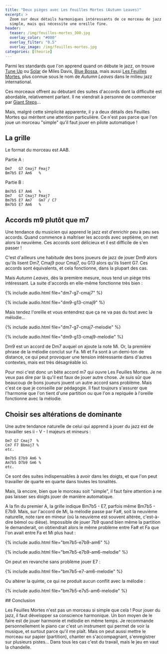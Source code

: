 ```yaml
---
title: "Deux pièges avec Les Feuilles Mortes (Autumn Leaves)"
excerpt: >
  Zoom sur deux détails harmoniques intéressants de ce morceau de jazz réputé 
  simple, mais qui nécessite une oreille fine.
header:
  teaser: /img/feuilles-mortes_300.jpg
  overlay_color: "#000"
  overlay_filter: "0.5"
  overlay_image: /img/feuilles-mortes.jpg
categories: [theorie]
---
```


Parmi les standards que l'on apprend quand on débute le jazz, on trouve [Tune 
Up][tune-up] ou [Solar][solar] de Miles Davis, [Blue Bossa][blue-bossa], mais 
aussi [Les Feuilles Mortes][feuilles-mortes], plus connue sous le nom de 
*Autumn Leaves* dans le milieu jazz international.

Ces morceaux offrent au débutant des suites d'accords dont la difficulté est 
abordable, relativement parlant. Il ne viendrait à personne de commencer par 
[Giant Steps][giant-steps]…

Mais, malgré cette simplicité apparente, il y a deux détails des Feuilles 
Mortes qui méritent une attention particulière. Ce n'est pas parce que l'on 
joue un morceau "simple" qu'il faut jouer en pilote automatique !

## La grille

Le format du morceau est AAB.

Partie A :

    Dm7   G7 Cmaj7 Fmaj7
    Bm7b5 E7 Am6   %

Partie B :

    Bm7b5 E7 Am6   %
    Dm7   G7 Cmaj7 Fmaj7
    Bm7b5 E7 Am7   Gm7 / C7
    Bm7b5 E7 Am6   %

## Accords m9 plutôt que m7

Une tendance du musicien qui apprend le jazz est d'enrichir peu à peu ses 
accords. Quand commence à maîtriser les accords avec septième, on met alors la 
neuvième. Ces accords sont délicieux et il est difficile de s'en passer !

C'est d'ailleurs une habitude des bons joueurs de jazz de jouer Dm9 alors 
qu'ils lisent Dm7, Cmaj9 pour Cmaj7, ou G13 alors qu'ils lisent G7. Ces accords 
sont équivalents, et cela fonctionne, dans la plupart des cas.

Mais *Autumn Leaves*, dès la première mesure, nous tend un piège très 
intéressant. La suite d'accords en elle-même fonctionne très bien :

{% include audio.html file="dm7-g7-cmaj7" %}

{% include audio.html file="dm9-g13-cmaj9" %}

Mais tendez l'oreille et vous entendrez que ça ne va pas du tout avec la 
mélodie…

{% include audio.html file="dm7-g7-cmaj7-melodie" %}

{% include audio.html file="dm9-g13-cmaj9-melodie" %}

Dm9 est un accord de Dm7 auquel on ajoute la note Mi. Or, la première phrase de 
la mélodie conclut sur Fa. Mi et Fa sont à un demi-ton de distance, ce qui peut 
provoquer une tension intéressante dans d'autres contextes, mais est très 
désagréable ici.

Pour moi c'est donc un bête accord m7 qui ouvre Les Feuilles Mortes. Je ne veux 
pas dire par là qu'il est faux de jouer autre chose. Je suis sûr que beaucoup 
de bons joueurs jouent un autre accord sans problème. Mais c'est ce que je 
conseille par pédagogie. Il faut toujours s'assurer que l'harmonie que l'on 
tient d'une partition ou que l'on a repiquée à l'oreille fonctionne avec la 
mélodie.

## Choisir ses altérations de dominante

Une autre tendance naturelle de celui qui apprend à jouer du jazz est de 
travailler ses ii - V - I majeurs et mineurs :

    Dm7 G7 Cmaj7  %
    Cm7 F7 Bbmaj7 %
    etc.

    Bm7b5 E7b9 Am6 %
    Am7b5 D7b9 Gm6 %
    etc.

Ce sont des suites indispensables à avoir dans les doigts, et que l'on peut 
travailler de quarte en quarte dans toutes les tonalités.

Mais, là encore, bien que le morceau soit "simple", il faut faire attention à 
ne pas laisser ses doigts jouer de manière automatique.

A la fin du premier A, la grille indique Bm7b5 - E7, parfois même Bm7b5 - E7b9. 
Mais, sur l'accord de Mi, la mélodie passe par Fa#, soit la neuvième naturelle, 
note rare en mineur (où la neuvième est souvent altérée, c'est-à-dire bémol ou 
dièse). Impossible de jouer 7b9 quand bien même la partition le demanderait, on 
obtiendrait alors le même problème entre Fa# et Fa que l'on avait entre Fa et 
Mi plus haut :

{% include audio.html file="bm7b5-e7b9-am6" %}

{% include audio.html file="bm7b5-e7b9-am6-melodie" %}

On peut en revanche sans problème jouer E7 :

{% include audio.html file="bm7b5-e7-am6-melodie" %}

Ou altérer la quinte, ce qui ne produit aucun conflit avec la mélodie :

{% include audio.html file="bm7b5-e7s5-am6-melodie" %}

## Conclusion

Les Feuilles Mortes n'est pas un morceau si simple que cela ! Pour jouer du 
jazz, il faut développer sa conscience harmonique. Un bon moyen de le faire est 
de jouer harmonie et mélodie en même temps. Je recommande personnellement le 
piano car c'est un instrument qui permet de voir la musique, et surtout parce 
qu'il me plaît. Mais on peut aussi mettre le morceau sur papier (partition), 
chanter en s'accompagnant, s'enregistrer sur plusieurs pistes… Dans tous les 
cas c'est du travail, mais le jeu en vaut la chandelle.

[tune-up]:https://www.youtube.com/watch?v=1XhzEmbBD5s
[solar]:https://www.youtube.com/watch?v=X6pB2WtStbI
[blue-bossa]:https://www.youtube.com/watch?v=6sr7BXinJMw
[feuilles-mortes]:https://www.youtube.com/watch?v=Xo1C6E7jbPw
[giant-steps]:https://www.youtube.com/watch?v=30FTr6G53VU
